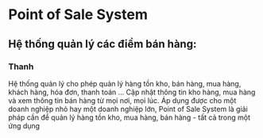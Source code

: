 # Point of Sale System
## Hệ thống quản lý các điểm bán hàng: 
### Thanh
Hệ thống quản lý cho phép quản lý hàng tồn kho, bán hàng, mua hàng, khách hàng, hóa đơn, thanh toán ...
Cập nhật thông tin kho hàng, mua hàng và xem thông tin bán hàng từ mọi nơi, mọi lúc. 
Áp dụng được cho một doanh nghiệp nhỏ hay một doanh nghiệp lớn, Point of Sale System là giải pháp cần để quản lý hàng tồn kho, mua hàng, bán hàng - tất cả trong một ứng dụng

